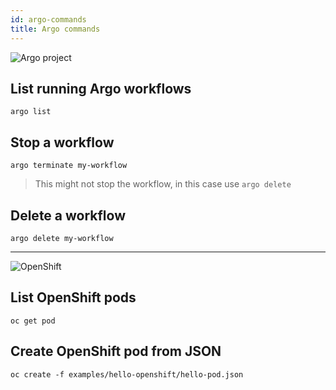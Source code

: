 ```yaml
---
id: argo-commands
title: Argo commands
---
```


![Argo project](/data2services/img/argo-logo.png)

## List running Argo workflows

```shell
argo list
```

## Stop a workflow

```shell
argo terminate my-workflow
```

> This might not stop the workflow, in this case use `argo delete`

## Delete a workflow

```shell
argo delete my-workflow
```

---

![OpenShift](/data2services/img/ophenshift-logo.png)

## List OpenShift pods

```shell
oc get pod
```

## Create OpenShift pod from JSON

```shell
oc create -f examples/hello-openshift/hello-pod.json
```
